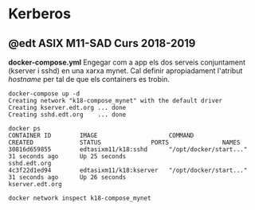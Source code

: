 # Kerberos
## @edt ASIX M11-SAD Curs 2018-2019

**docker-compose.yml**   Engegar com a app els dos serveis conjuntament (kserver i sshd) en una xarxa mynet. Cal
definir apropiadament l'atribut *hostname* per tal de que els containers es trobin.

 
```
docker-compose up -d
Creating network "k18-compose_mynet" with the default driver
Creating kserver.edt.org ... done
Creating sshd.edt.org    ... done

docker ps
CONTAINER ID        IMAGE                    COMMAND                  CREATED             STATUS              PORTS               NAMES
30816d659855        edtasixm11/k18:sshd      "/opt/docker/start..."   31 seconds ago      Up 25 seconds                           sshd.edt.org
4c3f22d1ed94        edtasixm11/k18:kserver   "/opt/docker/start..."   31 seconds ago      Up 26 seconds                           kserver.edt.org

docker network inspect k18-compose_mynet
```

